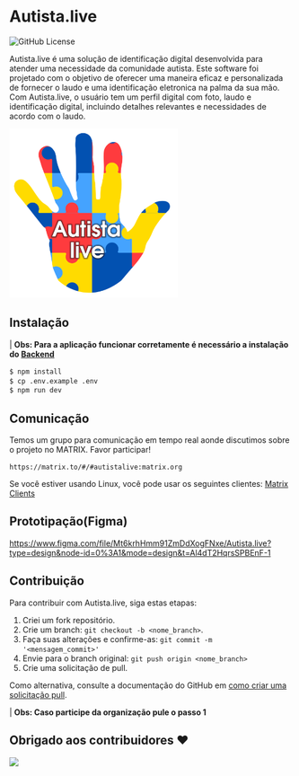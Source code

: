 # Autista.live

![GitHub License](https://img.shields.io/github/license/autistalive/autistalive-api)

Autista.live é uma solução de identificação digital desenvolvida para atender
uma necessidade da comunidade autista. Este software foi projetado com o
objetivo de oferecer uma maneira eficaz e personalizada de fornecer o laudo e
uma identificação eletronica na palma da sua mão. Com Autista.live, o usuário
tem um perfil digital com foto, laudo e identificação digital, incluindo
detalhes relevantes e necessidades de acordo com o laudo.

<img src="https://raw.githubusercontent.com/Autistalive/autistalive-api/main/logo.png" alt="Logo Projeto" style="width:300px;"/>

## Instalação

| **Obs: Para a aplicação funcionar corretamente é necessário a instalação do [Backend](https://github.com/Autistalive/autistalive-api/#instala%C3%A7%C3%A3o)** 

```bash
$ npm install
$ cp .env.example .env
$ npm run dev
```

## Comunicação

Temos um grupo para comunicação em tempo real aonde discutimos sobre o projeto
no MATRIX. Favor participar!

```
https://matrix.to/#/#autistalive:matrix.org
```

Se você estiver usando Linux, você pode usar os seguintes clientes:
[Matrix Clients](https://matrix.org/ecosystem/clients/)

## Prototipação(Figma)

https://www.figma.com/file/Mt6krhHmm91ZmDdXogFNxe/Autista.live?type=design&node-id=0%3A1&mode=design&t=Al4dT2HqrsSPBEnF-1

## Contribuição

Para contribuir com Autista.live, siga estas etapas:

1. Criei um fork repositório.
2. Crie um branch: `git checkout -b <nome_branch>`.
3. Faça suas alterações e confirme-as: `git commit -m '<mensagem_commit>'`
4. Envie para o branch original: `git push origin <nome_branch>`
5. Crie uma solicitação de pull.

Como alternativa, consulte a documentação do GitHub em [como criar uma solicitação pull](https://help.github.com/en/github/collaborating-with-issues-and-pull-requests/creating-a-pull-request).

| **Obs: Caso participe da organização pule o passo 1** 


## Obrigado aos contribuidores ❤

<a href = "https://github.com/Autistalive/web/graphs/contributors">
  <img src = "https://contrib.rocks/image?repo=Autistalive/autistalive-ui"/>
</a>
